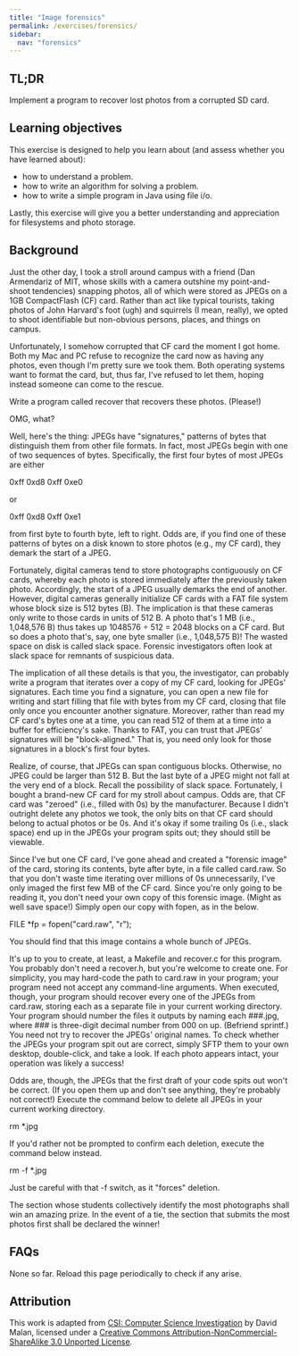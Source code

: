 ```yaml
---
title: "Image forensics"
permalink: /exercises/forensics/
sidebar:
  nav: "forensics"
---
```

## TL;DR
Implement a program to recover lost photos from a corrupted SD card.

## Learning objectives
This exercise is designed to help you learn about (and assess whether you have learned about):
* how to understand a problem.
* how to write an algorithm for solving a problem.
* how to write a simple program in Java using file i/o.

Lastly, this exercise will give you a better understanding and appreciation for filesystems and photo storage.

## Background
Just the other day, I took a stroll around campus with a friend (Dan Armendariz of MIT, whose skills with a camera outshine my point-and-shoot tendencies) snapping photos, all of which were stored as JPEGs on a 1GB CompactFlash (CF) card. Rather than act like typical tourists, taking photos of John Harvard's foot (ugh) and squirrels (I mean, really), we opted to shoot identifiable but non-obvious persons, places, and things on campus.

Unfortunately, I somehow corrupted that CF card the moment I got home. Both my Mac and PC refuse to recognize the card now as having any photos, even though I'm pretty sure we took them. Both operating systems want to format the card, but, thus far, I've refused to let them, hoping instead someone can come to the rescue.

Write a program called recover that recovers these photos. (Please!)

OMG, what?

Well, here's the thing: JPEGs have "signatures," patterns of bytes that distinguish them from other file formats. In fact, most JPEGs begin with one of two sequences of bytes. Specifically, the first four bytes of most JPEGs are either

0xff 0xd8 0xff 0xe0

or

0xff 0xd8 0xff 0xe1

from first byte to fourth byte, left to right. Odds are, if you find one of these patterns of bytes on a disk known to store photos (e.g., my CF card), they demark the start of a JPEG.

Fortunately, digital cameras tend to store photographs contiguously on CF cards, whereby each photo is stored immediately after the previously taken photo. Accordingly, the start of a JPEG usually demarks the end of another. However, digital cameras generally initialize CF cards with a FAT file system whose block size is 512 bytes (B). The implication is that these cameras only write to those cards in units of 512 B. A photo that's 1 MB (i.e., 1,048,576 B) thus takes up 1048576 ÷ 512 = 2048 blocks on a CF card. But so does a photo that's, say, one byte smaller (i.e., 1,048,575 B)! The wasted space on disk is called slack space. Forensic investigators often look at slack space for remnants of suspicious data.

The implication of all these details is that you, the investigator, can probably write a program that iterates over a copy of my CF card, looking for JPEGs' signatures. Each time you find a signature, you can open a new file for writing and start filling that file with bytes from my CF card, closing that file only once you encounter another signature. Moreover, rather than read my CF card's bytes one at a time, you can read 512 of them at a time into a buffer for efficiency's sake. Thanks to FAT, you can trust that JPEGs' signatures will be "block-aligned." That is, you need only look for those signatures in a block's first four bytes.

Realize, of course, that JPEGs can span contiguous blocks. Otherwise, no JPEG could be larger than 512 B. But the last byte of a JPEG might not fall at the very end of a block. Recall the possibility of slack space. Fortunately, I bought a brand-new CF card for my stroll about campus. Odds are, that CF card was "zeroed" (i.e., filled with 0s) by the manufacturer. Because I didn't outright delete any photos we took, the only bits on that CF card should belong to actual photos or be 0s. And it's okay if some trailing 0s (i.e., slack space) end up in the JPEGs your program spits out; they should still be viewable.

Since I've but one CF card, I've gone ahead and created a "forensic image" of the card, storing its contents, byte after byte, in a file called card.raw. So that you don't waste time iterating over millions of 0s unnecessarily, I've only imaged the first few MB of the CF card. Since you're only going to be reading it, you don't need your own copy of this forensic image. (Might as well save space!) Simply open our copy with fopen, as in the below.

FILE *fp = fopen("card.raw", "r");

You should find that this image contains a whole bunch of JPEGs.

It's up to you to create, at least, a Makefile and recover.c for this program. You probably don't need a recover.h, but you're welcome to create one. For simplicity, you may hard-code the path to card.raw in your program; your program need not accept any command-line arguments. When executed, though, your program should recover every one of the JPEGs from card.raw, storing each as a separate file in your current working directory. Your program should number the files it outputs by naming each ###.jpg, where ### is three-digit decimal number from 000 on up. (Befriend sprintf.) You need not try to recover the JPEGs' original names. To check whether the JPEGs your program spit out are correct, simply SFTP them to your own desktop, double-click, and take a look. If each photo appears intact, your operation was likely a success!

Odds are, though, the JPEGs that the first draft of your code spits out won't be correct. (If you open them up and don't see anything, they're probably not correct!) Execute the command below to delete all JPEGs in your current working directory.

rm *.jpg

If you'd rather not be prompted to confirm each deletion, execute the command below instead.

rm -f *.jpg

Just be careful with that -f switch, as it "forces" deletion.

The section whose students collectively identify the most photographs shall win an amazing prize. In the event of a tie, the section that submits the most photos first shall be declared the winner!

## FAQs
None so far. Reload this page periodically to check if any arise.

## Attribution
This work is adapted from [CSI: Computer Science Investigation](http://nifty.stanford.edu/2010/malan-csi/) by David Malan, licensed under a [Creative Commons Attribution-NonCommercial-ShareAlike 3.0 Unported License](http://creativecommons.org/licenses/by-nc-sa/3.0/). 
